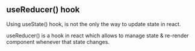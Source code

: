 ## useReducer() hook

Using useState() hook, is not the only the way to update state in react.

useReducer() is a hook in react which allows to manage state & re-render component whenever that state changes.
